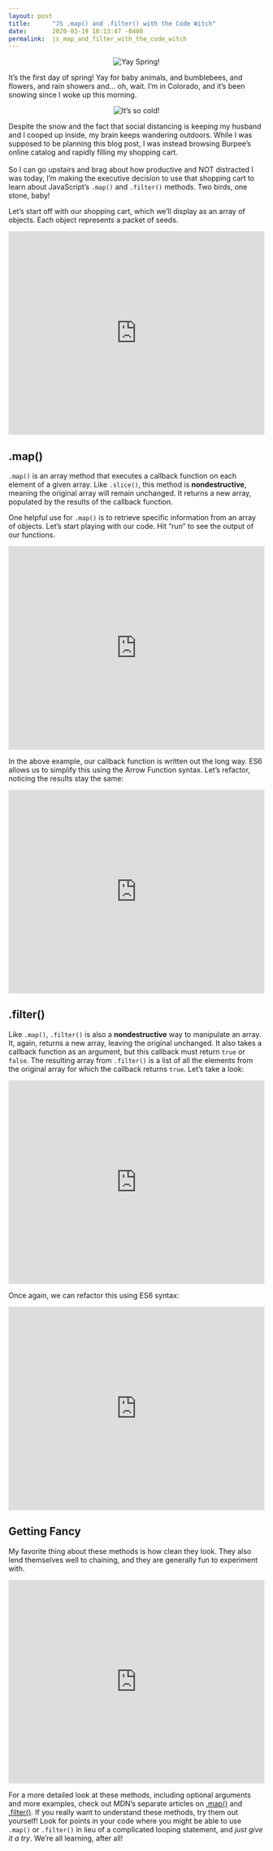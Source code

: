 ```yaml
---
layout: post
title:      "JS .map() and .filter() with the Code Witch"
date:       2020-03-19 18:13:47 -0400
permalink:  js_map_and_filter_with_the_code_witch
---
```



<center>

<img src='https://media.giphy.com/media/oNPfwCas8wM0sItsJz/giphy.gif' alt="Yay Spring!"/>

</center>

It’s the first day of spring! Yay for baby animals, and bumblebees, and flowers, and rain showers and… oh, wait. I’m in Colorado, and it’s been snowing since I woke up this morning.

<center>

<img src='https://media.giphy.com/media/QPlE9bpGPRwHe/giphy.gif' alt="It’s so cold!"/>

</center>

Despite the snow and the fact that social distancing is keeping my husband and I cooped up inside, my brain keeps wandering outdoors. While I was supposed to be planning this blog post, I was instead browsing Burpee’s online catalog and rapidly filling my shopping cart.  \
 \
So I can go upstairs and brag about how productive and NOT distracted I was today, I’m making the executive decision to use that shopping cart to learn about JavaScript’s `.map()` and `.filter()` methods. Two birds, one stone, baby!

Let’s start off with our shopping cart, which we’ll display as an array of objects. Each object represents a packet of seeds.

<iframe height="400px" width="100%" src="https://repl.it/@MrsAud/Spring-Setup?lite=true" scrolling="no" frameborder="no" allowtransparency="true" allowfullscreen="true" sandbox="allow-forms allow-pointer-lock allow-popups allow-same-origin allow-scripts allow-modals"></iframe>


## .map()

`.map()` is an array method that executes a callback function on each element of a given array. Like `.slice()`, this method is **nondestructive**, meaning the original array will remain unchanged. It returns a new array, populated by the results of the callback function. 

One helpful use for `.map()` is to retrieve specific information from an array of objects. Let’s start playing with our code. Hit “run” to see the output of our functions.

<iframe height="400px" width="100%" src="https://repl.it/@MrsAud/Spring-map?lite=true" scrolling="no" frameborder="no" allowtransparency="true" allowfullscreen="true" sandbox="allow-forms allow-pointer-lock allow-popups allow-same-origin allow-scripts allow-modals"></iframe>

In the above example, our callback function is written out the long way. ES6 allows us to simplify this using the Arrow Function syntax. Let’s refactor, noticing the results stay the same:

<iframe height="400px" width="100%" src="https://repl.it/@MrsAud/Spring-map-refactored?lite=true" scrolling="no" frameborder="no" allowtransparency="true" allowfullscreen="true" sandbox="allow-forms allow-pointer-lock allow-popups allow-same-origin allow-scripts allow-modals"></iframe>


## .filter()

Like `.map()`, `.filter()` is also a **nondestructive** way to manipulate an array. It, again, returns a new array, leaving the original unchanged. It also takes a callback function as an argument, but this callback must return `true` or `false`. The resulting array from `.filter()` is a list of all the elements from the original array for which the callback returns `true`. Let’s take a look:

<iframe height="400px" width="100%" src="https://repl.it/@MrsAud/Spring-filter?lite=true" scrolling="no" frameborder="no" allowtransparency="true" allowfullscreen="true" sandbox="allow-forms allow-pointer-lock allow-popups allow-same-origin allow-scripts allow-modals"></iframe>

Once again, we can refactor this using ES6 syntax:

<iframe height="400px" width="100%" src="https://repl.it/@MrsAud/Spring-filter-refactored?lite=true" scrolling="no" frameborder="no" allowtransparency="true" allowfullscreen="true" sandbox="allow-forms allow-pointer-lock allow-popups allow-same-origin allow-scripts allow-modals"></iframe>


## Getting Fancy

My favorite thing about these methods is how clean they look. They also lend themselves well to chaining, and they are generally fun to experiment with.

<iframe height="400px" width="100%" src="https://repl.it/@MrsAud/Spring-advanced?lite=true" scrolling="no" frameborder="no" allowtransparency="true" allowfullscreen="true" sandbox="allow-forms allow-pointer-lock allow-popups allow-same-origin allow-scripts allow-modals"></iframe>

For a more detailed look at these methods, including optional arguments and more examples, check out MDN’s separate articles on [.map()](https://developer.mozilla.org/en-US/docs/Web/JavaScript/Reference/Global_Objects/Array/map) and [.filter()](https://developer.mozilla.org/en-US/docs/Web/JavaScript/Reference/Global_Objects/Array/filter). If you really want to understand these methods, try them out yourself! Look for points in your code where you might be able to use `.map()` or `.filter()` in lieu of a complicated looping statement, and _just give it a try_. We’re all learning, after all!
